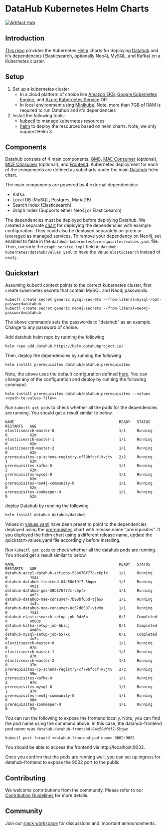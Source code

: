 # DataHub Kubernetes Helm Charts
[![Artifact Hub](https://img.shields.io/endpoint?url=https://artifacthub.io/badge/repository/datahub)](https://artifacthub.io/packages/search?repo=datahub)

## Introduction
[This repo](https://github.com/acryldata/datahub-helm) provides 
the Kubernetes [Helm](https://helm.sh/) charts for deploying 
[Datahub](https://github.com/linkedin/datahub) and it's dependencies 
(Elasticsearch, optionally Neo4j, MySQL, and Kafka) on a Kubernetes cluster.

## Setup
1. Set up a kubernetes cluster
   - In a cloud platform of choice like [Amazon EKS](https://aws.amazon.com/eks), 
     [Google Kubernetes Engine](https://cloud.google.com/kubernetes-engine), 
     and [Azure Kubernetes Service](https://azure.microsoft.com/en-us/services/kubernetes-service/) OR
   - In local environment using [Minikube](https://minikube.sigs.k8s.io/docs/). 
     Note, more than 7GB of RAM is required to run Datahub and it's dependencies 
2. Install the following tools: 
   - [kubectl](https://kubernetes.io/docs/tasks/tools/) to manage kubernetes resources
   - [helm](https://helm.sh/docs/intro/install/) to deploy the resources based on helm charts. 
     Note, we only support Helm 3.
   
## Components
Datahub consists of 4 main components: [GMS](https://datahubproject.io/docs/metadata-service/), 
[MAE Consumer](https://datahubproject.io/docs/metadata-jobs/mae-consumer-job) (optional), 
[MCE Consumer](https://datahubproject.io/docs/metadata-jobs/mce-consumer-job) (optional), and 
[Frontend](https://datahubproject.io/docs/datahub-frontend). Kubernetes deployment 
for each of the components are defined as subcharts under the main 
[Datahub](https://github.com/acryldata/datahub-helm/tree/master/charts/datahub) 
helm chart.

The main components are powered by 4 external dependencies:
- Kafka
- Local DB (MySQL, Postgres, MariaDB)
- Search Index (Elasticsearch)
- Graph Index (Supports either Neo4j or Elasticsearch)

The dependencies must be deployed before deploying Datahub. We created a separate 
[chart](https://github.com/acryldata/datahub-helm/tree/master/charts/prerequisites) 
for deploying the dependencies with example configuration. They could also be deployed 
separately on-prem or leveraged as managed services. To remove your dependency on Neo4j,
set enabled to false in the `datahub-kubernetes/prerequisites/values.yaml` file.
Then, override the `graph_service_impl` field in `datahub-kubernetes/datahub/values.yaml` to
have the value `elasticsearch` instead of `neo4j`.

## Quickstart
Assuming kubectl context points to the correct kubernetes cluster, first create kubernetes secrets that contain MySQL and Neo4j passwords. 

```(shell)
kubectl create secret generic mysql-secrets --from-literal=mysql-root-password=datahub
kubectl create secret generic neo4j-secrets --from-literal=neo4j-password=datahub
```

The above commands sets the passwords to "datahub" as an example. Change to any password of choice. 

Add datahub helm repo by running the following

```(shell)
helm repo add datahub https://helm.datahubproject.io/
```

Then, deploy the dependencies by running the following

```(shell)
helm install prerequisites datahub/datahub-prerequisites
```

Note, the above uses the default configuration defined [here](https://github.com/acryldata/datahub-helm/blob/master/charts/prerequisites/values.yaml). You can change any of the configuration and deploy by running the following command. 

```(shell)
helm install prerequisites datahub/datahub-prerequisites --values <<path-to-values-file>>
```

Run `kubectl get pods` to check whether all the pods for the dependencies are running. 
You should get a result similar to below.

```
NAME                                               READY   STATUS      RESTARTS   AGE
elasticsearch-master-0                             1/1     Running     0          62m
elasticsearch-master-1                             1/1     Running     0          62m
elasticsearch-master-2                             1/1     Running     0          62m
prerequisites-cp-schema-registry-cf79bfccf-kvjtv   2/2     Running     1          63m
prerequisites-kafka-0                              1/1     Running     2          62m
prerequisites-mysql-0                              1/1     Running     1          62m
prerequisites-neo4j-community-0                    1/1     Running     0          52m
prerequisites-zookeeper-0                          1/1     Running     0          62m
```

deploy Datahub by running the following

```(shell)
helm install datahub datahub/datahub
```

Values in [values.yaml](https://github.com/acryldata/datahub-helm/blob/master/charts/datahub/values.yaml) 
have been preset to point to the dependencies deployed using the [prerequisites](https://github.com/acryldata/datahub-helm/tree/master/charts/prerequisites) 
chart with release name "prerequisites". If you deployed the helm chart using a different release name, update the quickstart-values.yaml file accordingly before installing. 

Run `kubectl get pods` to check whether all the datahub pods are running. You should get a result similar to below.

```
NAME                                               READY   STATUS      RESTARTS   AGE
datahub-acryl-datahub-actions-58b676f77c-c6pfx     1/1     Running     0          4m2s
datahub-datahub-frontend-84c58df9f7-5bgwx          1/1     Running     0          4m2s
datahub-datahub-gms-58b676f77c-c6pfx               1/1     Running     0          4m2s
datahub-datahub-mae-consumer-7b98bf65d-tjbwx       1/1     Running     0          4m3s
datahub-datahub-mce-consumer-8c57d8587-vjv9m       1/1     Running     0          4m2s
datahub-elasticsearch-setup-job-8dz6b              0/1     Completed   0          4m50s
datahub-kafka-setup-job-6blcj                      0/1     Completed   0          4m40s
datahub-mysql-setup-job-b57kc                      0/1     Completed   0          4m7s
elasticsearch-master-0                             1/1     Running     0          97m
elasticsearch-master-1                             1/1     Running     0          97m
elasticsearch-master-2                             1/1     Running     0          97m
prerequisites-cp-schema-registry-cf79bfccf-kvjtv   2/2     Running     1          99m
prerequisites-kafka-0                              1/1     Running     2          97m
prerequisites-mysql-0                              1/1     Running     1          97m
prerequisites-neo4j-community-0                    1/1     Running     0          88m
prerequisites-zookeeper-0                          1/1     Running     0          97m
```

You can run the following to expose the frontend locally. Note, you can find the pod name using the command above. 
In this case, the datahub-frontend pod name was `datahub-datahub-frontend-84c58df9f7-5bgwx`. 

```(shell)
kubectl port-forward <datahub-frontend pod name> 9002:9002
```

You should be able to access the frontend via http://localhost:9002. 

Once you confirm that the pods are running well, you can set up ingress for datahub-frontend 
to expose the 9002 port to the public.  

## Contributing

We welcome contributions from the community. Please refer to our [Contributing Guidelines](CONTRIBUTING.md) for more details. 

## Community

Join our [slack workspace](https://slack.datahubproject.io) for discussions and important announcements. 
